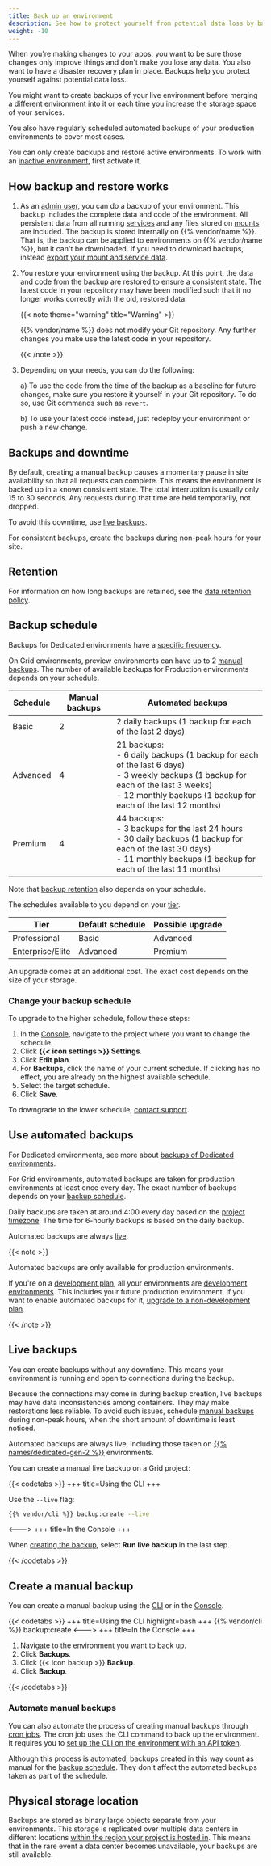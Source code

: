 ```yaml
---
title: Back up an environment
description: See how to protect yourself from potential data loss by backing up your environments so they can be restored later.
weight: -10
---
```


When you're making changes to your apps,
you want to be sure those changes only improve things and don't make you lose any data.
You also want to have a disaster recovery plan in place.
Backups help you protect yourself against potential data loss.

You might want to create backups of your live environment before merging a different environment into it
or each time you increase the storage space of your services.

You also have regularly scheduled automated backups of your production environments to cover most cases.

You can only create backups and restore active environments.
To work with an [inactive environment](/glossary/_index.md#inactive-environment), first activate it.

## How backup and restore works

1. As an [admin user](/administration/users.md), you can do a backup of your environment.
   This backup includes the complete data and code of the environment.
   All persistent data from all running [services](/add-services/_index.md)
   and any files stored on [mounts](/create-apps/app-reference/single-runtime-image.md#mounts) are included.
   The backup is stored internally on {{% vendor/name %}}.
   That is, the backup can be applied to environments on {{% vendor/name %}}, but it can't be downloaded.
   If you need to download backups, instead [export your mount and service data](/learn/tutorials/exporting.md).

2. You restore your environment using the backup.
   At this point, the data and code from the backup are restored to ensure a consistent state.
   The latest code in your repository may have been modified such that it no longer works correctly with the old, restored data.

   {{< note theme="warning" title="Warning" >}}

   {{% vendor/name %}} does not modify your Git repository. Any further changes you make use the latest code in your repository.

   {{< /note >}}

3. Depending on your needs, you can do the following:

   a) To use the code from the time of the backup as a baseline for future changes,
      make sure you restore it yourself in your Git repository.
      To do so, use Git commands such as `revert`.

   b) To use your latest code instead, just redeploy your environment or push a new change.

## Backups and downtime

By default, creating a manual backup causes a momentary pause in site availability so that all requests can complete.
This means the environment is backed up in a known consistent state.
The total interruption is usually only 15 to 30 seconds.
Any requests during that time are held temporarily, not dropped.

To avoid this downtime, use [live backups](#live-backups).

For consistent backups, create the backups during non-peak hours for your site.

## Retention

For information on how long backups are retained, see the [data retention policy](/security/data-retention.md).

## Backup schedule

Backups for Dedicated environments have a [specific frequency](/dedicated-environments/dedicated-gen-2/environment-differences.md#backups).

On Grid environments, preview environments can have up to 2 [manual backups](#create-a-manual-backup).
The number of available backups for Production environments depends on your schedule.

| Schedule | Manual backups | Automated backups                                                      |
|----------|----------------|------------------------------------------------------------------------|
| Basic    | 2              | 2 daily backups (1 backup for each of the last 2 days) |
| Advanced | 4              | 21 backups:</br>- 6 daily backups (1 backup for each of the last 6 days) </br>- 3 weekly backups (1 backup for each of the last 3 weeks)</br>- 12 monthly backups (1 backup for each of the last 12 months) |
| Premium  | 4              | 44 backups:</br>- 3 backups for the last 24 hours</br>- 30 daily backups (1 backup for each of the last 30 days)</br>- 11 monthly backups (1 backup for each of the last 11 months) |

Note that [backup retention](/security/data-retention.md#grid-backups) also depends on your schedule.

The schedules available to you depend on your [tier](https://upsun.com/fixed-pricing/).

| Tier             | Default schedule | Possible upgrade |
| ---------------- | ---------------- | ---------------- |
| Professional     | Basic            | Advanced         |
| Enterprise/Elite | Advanced         | Premium          |

An upgrade comes at an additional cost.
The exact cost depends on the size of your storage.

### Change your backup schedule

To upgrade to the higher schedule, follow these steps:

1. In the [Console](https://console.upsun.com/), navigate to the project where you want to change the schedule.
2. Click **{{< icon settings >}} Settings**.
3. Click **Edit plan**.
4. For **Backups**, click the name of your current schedule.
   If clicking has no effect, you are already on the highest available schedule.
5. Select the target schedule.
6. Click **Save**.

To downgrade to the lower schedule, [contact support](/learn/overview/get-support.md).

## Use automated backups

For Dedicated environments, see more about [backups of Dedicated environments](/dedicated-environments/dedicated-gen-2/environment-differences.md#backups).

For Grid environments, automated backups are taken for production environments at least once every day.
The exact number of backups depends on your [backup schedule](#backup-schedule).

Daily backups are taken at around 4:00 every day based on the [project timezone](/projects/change-project-timezone.md).
The time for 6-hourly backups is based on the daily backup.

Automated backups are always [live](#live-backups).

{{< note >}}

Automated backups are only available for production environments.

If you're on a [development plan](/administration/pricing/_index.md#development-plans),
all your environments are [development environments](/glossary/_index.md#environment-type).
This includes your future production environment.
If you want to enable automated backups for it, [upgrade to a non-development plan](https://upsun.com/fixed-pricing/).

{{< /note >}}

## Live backups

You can create backups without any downtime.
This means your environment is running and open to connections during the backup.

Because the connections may come in during backup creation, live backups may have data inconsistencies among containers.
They may make restorations less reliable.
To avoid such issues, schedule [manual backups](#create-a-manual-backup) during non-peak hours,
when the short amount of downtime is least noticed.

Automated backups are always live, including those taken on [{{% names/dedicated-gen-2 %}}](/dedicated-environments/dedicated-gen-2/overview/_index.md) environments.

You can create a manual live backup on a Grid project:

{{< codetabs >}}
+++
title=Using the CLI
+++

Use the `--live` flag:

```bash
{{% vendor/cli %}} backup:create --live
```

<--->
+++
title=In the Console
+++

When [creating the backup](#create-a-manual-backup), select **Run live backup** in the last step.

{{< /codetabs >}}

## Create a manual backup

You can create a manual backup using the [CLI](/administration/cli/_index.md) or in the [Console](/administration/web/_index.md).

{{< codetabs >}}
+++
title=Using the CLI
highlight=bash
+++
{{% vendor/cli %}} backup:create
<--->
+++
title=In the Console
+++

1. Navigate to the environment you want to back up.
2. Click **Backups**.
3. Click {{< icon backup >}} **Backup**.
4. Click **Backup**.

{{< /codetabs >}}

### Automate manual backups

You can also automate the process of creating manual backups through [cron jobs](/create-apps/app-reference/single-runtime-image.md#crons).
The cron job uses the CLI command to back up the environment.
It requires you to [set up the CLI on the environment with an API token](/administration/cli/api-tokens.md#authenticate-in-an-environment).

Although this process is automated,
backups created in this way count as manual for the [backup schedule](#backup-schedule).
They don't affect the automated backups taken as part of the schedule.

## Physical storage location

Backups are stored as binary large objects separate from your environments.
This storage is replicated over multiple data centers in different locations
[within the region your project is hosted in](https://upsun.com/trust-center/security/data-security/).
This means that in the rare event a data center becomes unavailable, your backups are still available.
